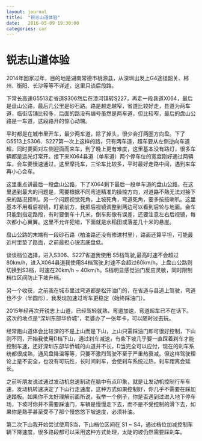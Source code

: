 ```yaml
---
layout: journal
title:  "锐志山道体验"
date:   2016-05-09 19:30:00
categories: car
---
```


锐志山道体验
======
2014年回家过年，目的地是湖南常德市桃源县，从深圳出发上G4途径韶关、郴州、衡阳、长沙等等不详述，这里只谈后段路。

下常长高速G5513走省道S306然后在漆河镇转S227，再走一段县道X064，最后是盘山公路，最后几公里是砂石路。路是越走越窄，省道比较好走，县道为两车道，临街店铺比较多，后面的路没有编号虽然是两车道，但比较窄，最后的盘山公路是一车道，这段路开的惊心动魄。

平时都是在城市里开车，最少两车道，除了掉头，很少会打两圈方向盘。下了G5513上S306、S227第一次上这样的路，只有两车道，超车要从左侧逆向车道超，同时要面对左侧迎面而来车，到了晚上更有难度，这里基本没有路灯，很多车辆都是远光灯常开。接下来X064县道（单车道）两个停车位的宽度刚好通过两辆车，会车要慢速通过，这里摩托车，三论车比较多，平时最好走路中间，遇到来车再小心会车。

这里重点讲最后一段盘山公路，下了X064剩下最后一段单车道的盘山公路，在这里遇到最大的问题是，需要根据不同弯道精准的操控方向，对道路不熟无法对接下来的路况预判。另一个问题视觉死角，上坡死角，弯道死角，要多按按喇叭。这里基本不用看后视镜，盯紧前方，我把后视镜调整到两边可以看到后轮与地面。会车只能到指定路段，有时要倒车十几米，倒车影像有误差，还要注意左右后视镜，每次都小心翼翼。这里不允许犯错，下面就是水稻田或落差几十米的悬崖。

盘山公路的末端有一段砂石路（柏油路还没有修进村里），路面还算平坦，可能最近村里垫了路面，之前最担心锐志底盘低。

谈谈档位选择，进入S306、S227省道我使用 S5档驾驶,最高时速不会超过80km/h，进入X064县道我使用S4档驾驶,时速不会超过60km/h，上盘山公路则切换到S3档，时速在20km/h ~ 40km/h。S档明显感觉油门反应灵敏，同时限制档位区间防止下坡升档。

另一个收获，之前我在城市里过弯道都是松开油门的，在省道与县道上驾驶，弯道也不少（半圆形），我发现加速过弯车更稳定（始终踩油门）。

2015年经再次开锐志上山道，已经驾轻就熟，弯道加速，弯道超车已不在话下。这次的地点是“深圳东部华侨城”，老婆办了一张年卡，可以随时过去玩。

经常跑山道体会比较深的不是上山而是下山，上山只需踩油门即可很好控制，下山则不同，开始我使用D档下山，通过刹车减速，有些下坡几乎要一直踩着刹车才能控制车速，还好深圳东部华侨城的山道并不长，D当完全可以应付，现在的刹车系统都很成熟，通风盘降温等等，只要不激烈驾驶不至于严重热衰减。但这样驾驶理论上是不安全，也没有可玩性，长时间刹车，会使刹车系统过热，刹车距离会延长。

之前听朋友说过通过发动机怠速制动在脑中有点印象，就是让发动机控制行车车速，发动机转速决定了下山行走速度，这种方式如果控制好，你几乎不需要在踩加速踏板。如果你不太好理解前面所说，我举一个例子，你是否遇到过进入地下停车场，下坡时你并不需要踩油门，车辆是慢慢走下去，而不是不受控制的滑下去，如果你是熟手甚至受不了那个慢悠悠下坡速度，必须补油。

第二次下山我开始尝试使用S当，下山档位区间在 S1 ~ S4，通过档位加减控制车辆下降速度，很多路段都可以采用这种方式处理，太陡的坡仍然需要踩刹车。
